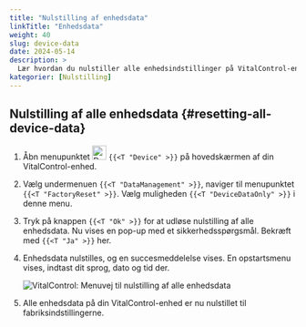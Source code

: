 ```yaml
---
title: "Nulstilling af enhedsdata"
linkTitle: "Enhedsdata"
weight: 40
slug: device-data
date: 2024-05-14
description: >
  Lær hvordan du nulstiller alle enhedsindstillinger på VitalControl-enheden.
kategorier: [Nulstilling]
---
```

## Nulstilling af alle enhedsdata {#resetting-all-device-data}

1. Åbn menupunktet <img src="/icons/device.svg" width="25" align="bottom" alt="Device" /> `{{<T "Device" >}}` på hovedskærmen af din VitalControl-enhed.

1. Vælg undermenuen `{{<T "DataManagement" >}}`, naviger til menupunktet `{{<T "FactoryReset" >}}`. Vælg muligheden `{{<T "DeviceDataOnly" >}}` i denne menu.

1. Tryk på knappen `{{<T "Ok" >}}` for at udløse nulstilling af alle enhedsdata. Nu vises en pop-up med et sikkerhedsspørgsmål. Bekræft med `{{<T "Ja" >}}` her.

1. Enhedsdata nulstilles, og en succesmeddelelse vises. En opstartsmenu vises, indtast dit sprog, dato og tid der.

   ![VitalControl: Menuvej til nulstilling af alle enhedsdata](../images/resetdevicedata.png "Nulstilling af enhedsdata")

1. Alle enhedsdata på din VitalControl-enhed er nu nulstillet til fabriksindstillingerne.


